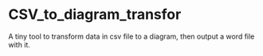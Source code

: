 # CSV_to_diagram_transfor
A tiny tool to transform data in csv file to a diagram, then output a word file with it.
